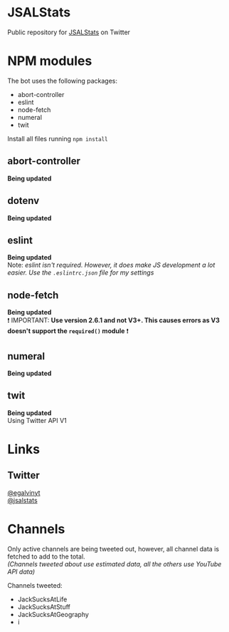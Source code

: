 # JSALStats
Public repository for [JSALStats](https://twitter.com/jsalstats) on Twitter

# NPM modules
The bot uses the following packages:
- abort-controller
- eslint
- node-fetch
- numeral
- twit  

Install all files running `npm install`
## abort-controller
**Being updated**  

## dotenv
**Being updated**

## eslint
**Being updated**  
Note: *eslint isn't required. However, it does make JS development a lot easier. Use the `.eslintrc.json` file for my settings*

## node-fetch
**Being updated**  
&#10071; IMPORTANT: **Use version 2.6.1 and not V3+. This causes errors as V3 doesn't support the `required()` module** &#10071;  

## numeral
**Being updated**  

## twit
**Being updated**  
Using Twitter API V1

# Links
## Twitter
[@egalvinyt](https://wwww.twitter.com/egalvinyt)  
[@jsalstats](https://twitter.com/jsalstats)  

# Channels
Only active channels are being tweeted out, however, all channel data is fetched to add to the total.  
*(Channels tweeted about use estimated data, all the others use YouTube API data)*

Channels tweeted:
- JackSucksAtLife
- JackSucksAtStuff
- JackSucksAtGeography
- i